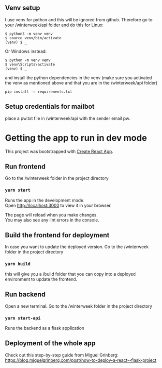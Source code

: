## Venv setup

I use venv for python and this will be ignored from github. Therefore go to your /winterweek/api folder and do this for Linux:

```
$ python3 -m venv venv
$ source venv/bin/activate
(venv) $ _
```
Or Windows instead:

```
$ python -m venv venv
$ venv\Scripts\activate
(venv) $ _
```

and install the python dependencies in the venv (make sure you activated the venv as mentioned above and that you are in the /winterweek/api folder)

```pip install -r requirements.txt```

## Setup credentials for mailbot

place a pw.txt file in /winterweek/api with the sender email pw.

# Getting the app to run in dev mode

This project was bootstrapped with [Create React App](https://github.com/facebook/create-react-app).

## Run frontend 

Go to the /winterweek folder in the project directory

### `yarn start`

Runs the app in the development mode.\
Open [http://localhost:3000](http://localhost:3000) to view it in your browser.

The page will reload when you make changes.\
You may also see any lint errors in the console.

## Build the frontend for deployment

In case you want to update the deployed version. Go to the /winterweek folder in the project directory

### `yarn build`

this will give you a /build folder that you can copy into a deployed environment to update the frontend.

## Run backend 

Open a new terminal. Go to the /winterweek folder in the project directory

### `yarn start-api`

Runs the backend as a flask application


## Deployment of the whole app

Check out this step-by-step guide from Miguel Grinberg: https://blog.miguelgrinberg.com/post/how-to-deploy-a-react--flask-project

